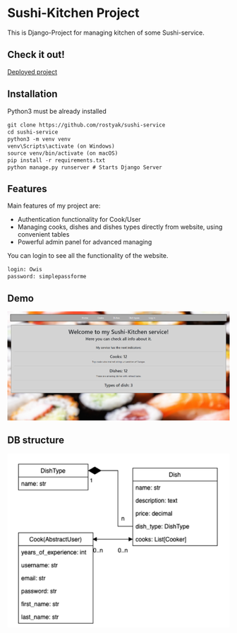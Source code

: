 # Sushi-Kitchen Project

This is Django-Project for managing kitchen of some Sushi-service.

## Check it out!

[Deployed project](https://sushi-service.onrender.com/)

## Installation

Python3 must be already installed
```shell
git clone https://github.com/rostyak/sushi-service
cd sushi-service
python3 -m venv venv
venv\Scripts\activate (on Windows)
source venv/bin/activate (on macOS)
pip install -r requirements.txt
python manage.py runserver # Starts Django Server
```

## Features

Main features of my project are:

* Authentication functionality for Cook/User
* Managing cooks, dishes and dishes types directly from website, using convenient tables
* Powerful admin panel for advanced managing

You can login to see all the functionality of the website.
```
login: Owis
password: simplepassforme
```


## Demo

![Website interface](Home.png)

## DB structure

![DB structure](DB%20structure.png)